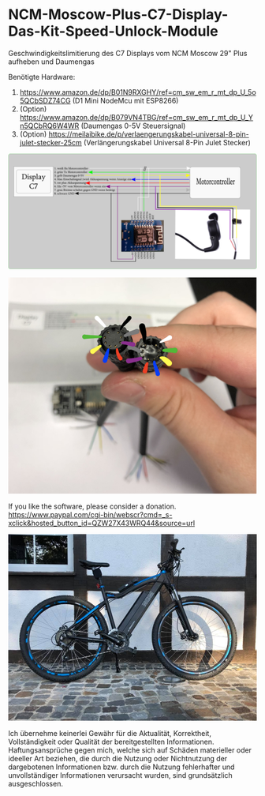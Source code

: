 # NCM-Moscow-Plus-C7-Display-Das-Kit-Speed-Unlock-Module
  Geschwindigkeitslimitierung des C7 Displays vom NCM Moscow 29" Plus aufheben und Daumengas

  Benötigte Hardware:
  1. https://www.amazon.de/dp/B01N9RXGHY/ref=cm_sw_em_r_mt_dp_U_5o5QCbSDZ74CG (D1 Mini NodeMcu mit ESP8266)
  2. (Option) https://www.amazon.de/dp/B079VN4TBG/ref=cm_sw_em_r_mt_dp_U_Yn5QCbRQ6W4WR (Daumengas 0-5V Steuersignal)
  3. (Option) https://meilaibike.de/p/verlaengerungskabel-universal-8-pin-julet-stecker-25cm (Verlängerungskabel Universal 8-Pin Julet Stecker)

![wiring schema](https://github.com/maganzi/NCM-Moscow-Plus-C7-Display-Das-Kit-Speed-Unlock-Module/blob/master/Wiring-Schema.png)
  
![calbe schema](https://github.com/maganzi/NCM-Moscow-Plus-C7-Display-Das-Kit-Speed-Unlock-Module/blob/master/Cable-Schema.png.png)
  
  If you like the software, please consider a donation.
https://www.paypal.com/cgi-bin/webscr?cmd=_s-xclick&hosted_button_id=QZW27X43WRQ44&source=url

![NCM Moscow 29 Plus](https://github.com/maganzi/NCM-Moscow-Plus-C7-Display-Das-Kit-Speed-Unlock-Module/blob/master/NCMMoscow29plus.jpg?raw=true)

Ich übernehme keinerlei Gewähr für die Aktualität, Korrektheit, Vollständigkeit oder Qualität der bereitgestellten Informationen. Haftungsansprüche gegen mich, welche sich auf Schäden materieller oder ideeller Art beziehen, die durch die Nutzung oder Nichtnutzung der dargebotenen Informationen bzw. durch die Nutzung fehlerhafter und unvollständiger Informationen verursacht wurden, sind grundsätzlich ausgeschlossen.
